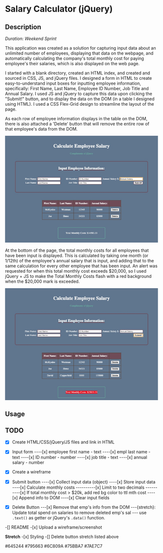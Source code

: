 # Salary Calculator (jQuery)

## Description

_Duration: Weekend Sprint_

This application was created as a solution for capturing input data about an unlimited number of employees, displaying that data on the webpage, and automatically calculating the company's total monthly cost for paying employee's their salaries, which is also displayed on the web page.

I started with a blank directory, created an HTML index, and created and sourced in CSS, JS, and jQuery files. I designed a form in HTML to create easy-to-understand input boxes for inputting employee information, specifically: First Name, Last Name, Employee ID Number, Job Title and Annual Salary. I used JS and jQuery to capture this data upon clicking the "Submit!" button, and to display the data on the DOM (in a table I designed using HTML). I used a CSS Flex-Grid design to streamline the layout of the page.

As each row of employee information displays in the table on the DOM, there is also attached a 'Delete' button that will remove the entire row of that employee's data from the DOM.

![DOM Display](/images/wknd1CalcSalary.jpg)

At the bottom of the page, the total monthly costs for all employees that have been input is displayed. This is calculated by taking one month (or 1/12th) of the employee's annual salary that is input, and adding that to the same calculation for every other employee that has been input. An alert was requested for when this total monthly cost exceeds $20,000, so I used jQuery + JS to make the Total Monthly Costs flash with a red background when the $20,000 mark is exceeded.

![DOM Display](/images/wknd1CalcSalaryRED.jpg)

## Usage

## TODO

-[x] Create HTML/CSS/jQuery/JS files and link in HTML

-[x] Input form
----[x] employee first name - text
----[x] empl last name - text
----[x] ID number - number
----[x] job title - text
----[x] annual salary - number

-[x] Create a wireframe

-[x] Submit button
----[x] Collect input data (object)
----[x] Store input data
----[x] Calculate monthly costs
----------[x] Limit to two decimals
----------[x] If total monthly cost > $20k, add red bg color to ttl mth cost
----[x] Append info to DOM
----[x] Clear input fields

-[x] Delete Button
---[x] Remove that emp's info from the DOM
---{stretch}: Update total spend on salaries to remove deleted emp's sal
--- use `.text()` as getter or jQuery's `.data()` function.

-[] README -[x] Upload a wireframe/screenshot

**Stretch** -[x] Styling
-[] Delete button stretch listed above

#645244
#795663
#6C809A
#75BBA7
#7AE7C7
